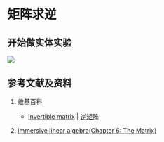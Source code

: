# 矩阵求逆

## 开始做实体实验

![](/images/线性代数/矩阵/矩阵求逆/1a1.jpg)

## 参考文献及资料

1. 维基百科
	- [Invertible matrix](https://en.wikipedia.org/wiki/Invertible_matrix) | [逆矩阵](https://zh.wikipedia.org/wiki/逆矩阵)   
	
2. [immersive linear algebra(Chapter 6: The Matrix)](http://immersivemath.com/ila/ch06_matrices/ch06.html)
